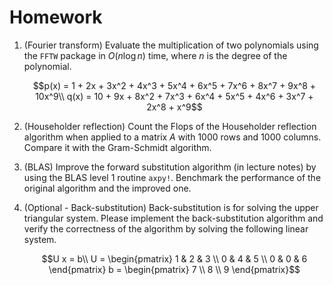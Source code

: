 # Homework

1. (Fourier transform) Evaluate the multiplication of two polynomials using the `FFTW` package in $O(n \log n)$ time, where $n$ is the degree of the polynomial.
   ```math
   p(x) = 1 + 2x + 3x^2 + 4x^3 + 5x^4 + 6x^5 + 7x^6 + 8x^7 + 9x^8 + 10x^9\\
   q(x) = 10 + 9x + 8x^2 + 7x^3 + 6x^4 + 5x^5 + 4x^6 + 3x^7 + 2x^8 + x^9
   ```

2. (Householder reflection) Count the Flops of the Householder reflection algorithm when applied to a matrix $A$ with $1000$ rows and $1000$ columns. Compare it with the Gram-Schmidt algorithm.

3. (BLAS) Improve the forward substitution algorithm (in lecture notes) by using the BLAS level 1 routine `axpy!`. Benchmark the performance of the original algorithm and the improved one.

4. (Optional - Back-substitution) Back-substitution is for solving the upper triangular system. Please implement the back-substitution algorithm and verify the correctness of the algorithm by solving the following linear system.
   ```math
   U x = b\\
   U = \begin{pmatrix}
   1 & 2 & 3 \\
   0 & 4 & 5 \\
   0 & 0 & 6
   \end{pmatrix}
   b = \begin{pmatrix}
   7 \\ 8 \\ 9
   \end{pmatrix}
   ```
   
